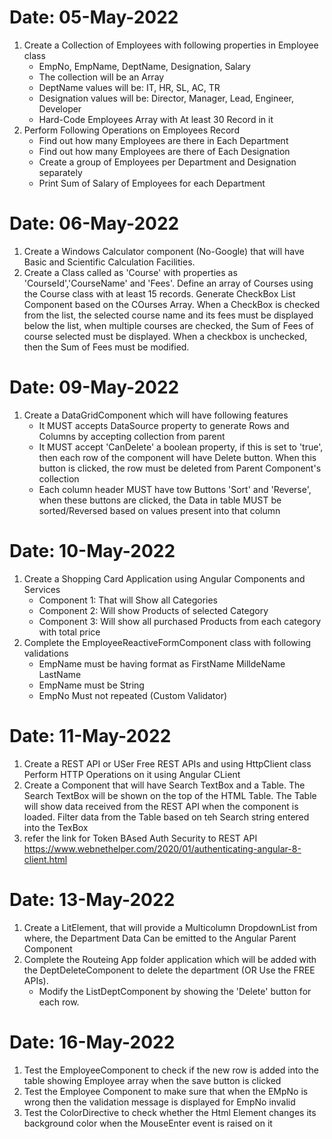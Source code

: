 # Date: 05-May-2022
1. Create a Collection of Employees with following properties in Employee class
    - EmpNo, EmpName, DeptName, Designation, Salary
    - The collection will be an Array<Employee> 
    - DeptName values will be: IT, HR, SL, AC, TR
    - Designation values will be: Director, Manager, Lead, Engineer, Developer
    - Hard-Code Employees Array with At least 30 Record in it
2. Perform Following Operations on Employees Record
    - Find out how many Employees are there in Each Department
    - Find out how many Employees are there of Each Designation
    - Create a group of Employees per Department and Designation separately
    - Print Sum of Salary of Employees for each Department          

# Date: 06-May-2022

1. Create a Windows Calculator component (No-Google) that will have Basic and Scientific Calculation Facilities.
2. Create a Class called as 'Course' with properties as 'CourseId','CourseName' and 'Fees'. Define an array of Courses using the Course class with at least 15 records. Generate CheckBox List Component based on the COurses Array. When a CheckBox is checked from the list, the selected course name and its fees must be displayed below the list, when multiple courses are checked, the Sum of Fees of course selected must be displayed. When a checkbox is unchecked, then the Sum of Fees must be modified.    

# Date: 09-May-2022

1. Create a DataGridComponent which will have following features
    - It MUST accepts DataSource property to generate Rows and Columns by accepting collection from parent
    - It MUST accept 'CanDelete' a boolean property, if this is set to 'true', then each row of the component will have Delete button. When this button is clicked, the row must be deleted from Parent Component's collection 
    - Each column header MUST have tow Buttons 'Sort' and 'Reverse', when these buttons are clicked, the Data in table MUST be sorted/Reversed based on values present into that column

# Date: 10-May-2022

1. Create a Shopping Card Application using Angular Components and Services
    - Component 1: That will Show all Categories
    - Component 2: Will show Products of selected Category
    - Component 3: Will show all purchased Products from each category with total price  
2. Complete the EmployeeReactiveFormComponent class with following validations
    - EmpName must be having format as FirstName MilldeName LastName
    - EmpName must be String
    - EmpNo Must not repeated (Custom Validator)


# Date: 11-May-2022

1. Create a REST API or USer Free REST APIs and using HttpClient class Perform HTTP Operations on it using Angular CLient
2. Create a Component that will have Search TextBox and a Table. The Search TextBox will be shown on the top of the HTML Table. The Table will show data received from the REST API when the component is loaded. Filter data from the Table based on teh Search string entered into the TexBox   
3. refer the link for Token BAsed Auth Security to REST API
    https://www.webnethelper.com/2020/01/authenticating-angular-8-client.html
    
# Date: 13-May-2022
1. Create a LitElement, that will provide a Multicolumn DropdownList from where, the Department Data Can be emitted to the Angular Parent Component
2. Complete the Routeing App folder application which will be added with the DeptDeleteComponent to delete the department (OR Use the FREE APIs).
    - Modify the ListDeptComponent by showing the 'Delete' button for each row. 


# Date: 16-May-2022
1.  Test the EmployeeComponent to check if the new row is added into the table showing Employee array when the save button is clicked
2. Test the Employee Component to make sure that when the EMpNo is wrong then the validation message is displayed for EmpNo invalid
3. Test the ColorDirective to check whether the Html Element changes its background color when the MouseEnter event is raised on it 

